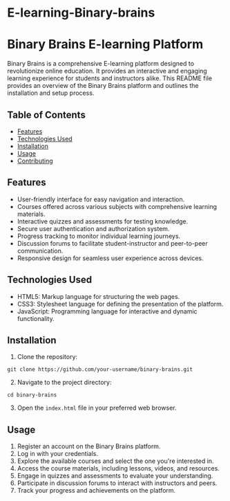 # E-learning-Binary-brains
# Binary Brains E-learning Platform

Binary Brains is a comprehensive E-learning platform designed to revolutionize online education. It provides an interactive and engaging learning experience for students and instructors alike. This README file provides an overview of the Binary Brains platform and outlines the installation and setup process.

## Table of Contents

- [Features](#features)
- [Technologies Used](#technologies-used)
- [Installation](#installation)
- [Usage](#usage)
- [Contributing](#contributing)


## Features

- User-friendly interface for easy navigation and interaction.
- Courses offered across various subjects with comprehensive learning materials.
- Interactive quizzes and assessments for testing knowledge.
- Secure user authentication and authorization system.
- Progress tracking to monitor individual learning journeys.
- Discussion forums to facilitate student-instructor and peer-to-peer communication.
- Responsive design for seamless user experience across devices.

## Technologies Used

- HTML5: Markup language for structuring the web pages.
- CSS3: Stylesheet language for defining the presentation of the platform.
- JavaScript: Programming language for interactive and dynamic functionality.

## Installation

1. Clone the repository:

```
git clone https://github.com/your-username/binary-brains.git
```

2. Navigate to the project directory:

```
cd binary-brains
```

3. Open the `index.html` file in your preferred web browser.

## Usage

1. Register an account on the Binary Brains platform.
2. Log in with your credentials.
3. Explore the available courses and select the one you're interested in.
4. Access the course materials, including lessons, videos, and resources.
5. Engage in quizzes and assessments to evaluate your understanding.
6. Participate in discussion forums to interact with instructors and peers.
7. Track your progress and achievements on the platform.
